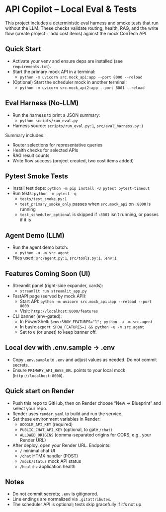 # API Copilot – Local Eval & Tests

This project includes a deterministic eval harness and smoke tests that run without the LLM. These checks validate routing, health, RAG, and the write flow (create project + add cost items) against the mock ConTech API.

## Quick Start

- Activate your venv and ensure deps are installed (see `requirements.txt`).
- Start the primary mock API in a terminal:
  - `python -m uvicorn src.mock_api:app --port 8000 --reload`
- (Optional) Start the scheduler mock in another terminal:
  - `python -m uvicorn src.mock_api2:app --port 8001 --reload`

## Eval Harness (No‑LLM)

- Run the harness to print a JSON summary:
  - `python scripts/run_eval.py`
- Harness source: `scripts/run_eval.py:1`, `src/eval_harness.py:1`

Summary includes:
- Router selections for representative queries
- Health checks for selected APIs
- RAG result counts
- Write flow success (project created, two cost items added)

## Pytest Smoke Tests

- Install test deps: `python -m pip install -U pytest pytest-timeout`
- Run tests: `python -m pytest -q`
  - `tests/test_smoke.py:1`
  - `test_primary_smoke_only` passes when `src.mock_api` on `:8000` is running
  - `test_scheduler_optional` is skipped if `:8001` isn’t running, or passes if it is

## Agent Demo (LLM)

- Run the agent demo batch:
  - `python -u -m src.agent`
- Files used: `src/agent.py:1`, `src/tools.py:1`, `.env:1`

## Features Coming Soon (UI)

- Streamlit panel (right-side expander, cards):
  - `streamlit run streamlit_app.py`
- FastAPI page (served by mock API):
  - Start API: `python -m uvicorn src.mock_api:app --reload --port 8000`
  - Visit: `http://localhost:8000/features`
- CLI banner (env-gated):
  - In PowerShell: `$env:SHOW_FEATURES="1"; python -u -m src.agent`
  - In bash: `export SHOW_FEATURES=1 && python -u -m src.agent`
  - Set to `0` (or unset) to keep banner off.

## Local dev with .env.sample → .env

- Copy `.env.sample` to `.env` and adjust values as needed. Do not commit secrets.
- Ensure `PRIMARY_API_BASE_URL` points to your local mock (`http://localhost:8000`).

## Quick start on Render

- Push this repo to GitHub, then on Render choose “New → Blueprint” and select your repo.
- Render uses `render.yaml` to build and run the service.
- Set these environment variables in Render:
  - `GOOGLE_API_KEY` (required)
  - `PUBLIC_CHAT_API_KEY` (optional, to gate `/chat`)
  - `ALLOWED_ORIGINS` (comma-separated origins for CORS, e.g., your Render URL)
- After deploy, open your Render URL. Endpoints:
  - `/` minimal chat UI
  - `/chat` HTMX handler (POST)
  - `/mock/status` mock API status
  - `/healthz` application health


## Notes

- Do not commit secrets; `.env` is gitignored.
- Line endings are normalized via `.gitattributes`.
- The scheduler API is optional; tests skip gracefully if it’s not up.
